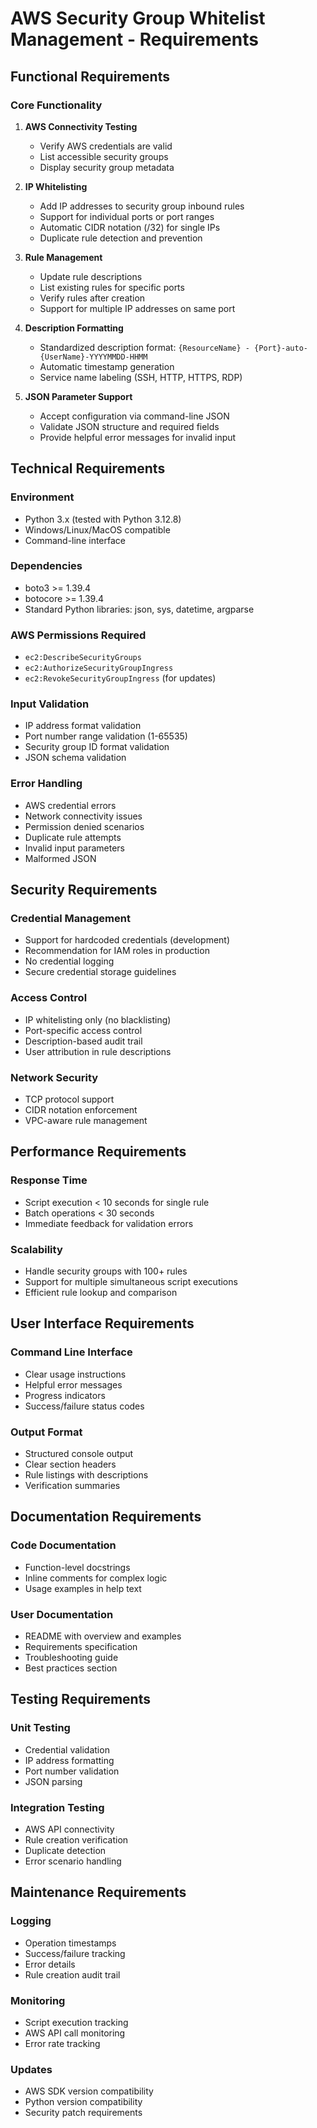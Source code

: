 # AWS Security Group Whitelist Management - Requirements

## Functional Requirements

### Core Functionality
1. **AWS Connectivity Testing**
   - Verify AWS credentials are valid
   - List accessible security groups
   - Display security group metadata

2. **IP Whitelisting**
   - Add IP addresses to security group inbound rules
   - Support for individual ports or port ranges
   - Automatic CIDR notation (/32) for single IPs
   - Duplicate rule detection and prevention

3. **Rule Management**
   - Update rule descriptions
   - List existing rules for specific ports
   - Verify rules after creation
   - Support for multiple IP addresses on same port

4. **Description Formatting**
   - Standardized description format: `{ResourceName} - {Port}-auto-{UserName}-YYYYMMDD-HHMM`
   - Automatic timestamp generation
   - Service name labeling (SSH, HTTP, HTTPS, RDP)

5. **JSON Parameter Support**
   - Accept configuration via command-line JSON
   - Validate JSON structure and required fields
   - Provide helpful error messages for invalid input

## Technical Requirements

### Environment
- Python 3.x (tested with Python 3.12.8)
- Windows/Linux/MacOS compatible
- Command-line interface

### Dependencies
- boto3 >= 1.39.4
- botocore >= 1.39.4
- Standard Python libraries: json, sys, datetime, argparse

### AWS Permissions Required
- `ec2:DescribeSecurityGroups`
- `ec2:AuthorizeSecurityGroupIngress`
- `ec2:RevokeSecurityGroupIngress` (for updates)

### Input Validation
- IP address format validation
- Port number range validation (1-65535)
- Security group ID format validation
- JSON schema validation

### Error Handling
- AWS credential errors
- Network connectivity issues
- Permission denied scenarios
- Duplicate rule attempts
- Invalid input parameters
- Malformed JSON

## Security Requirements

### Credential Management
- Support for hardcoded credentials (development)
- Recommendation for IAM roles in production
- No credential logging
- Secure credential storage guidelines

### Access Control
- IP whitelisting only (no blacklisting)
- Port-specific access control
- Description-based audit trail
- User attribution in rule descriptions

### Network Security
- TCP protocol support
- CIDR notation enforcement
- VPC-aware rule management

## Performance Requirements

### Response Time
- Script execution < 10 seconds for single rule
- Batch operations < 30 seconds
- Immediate feedback for validation errors

### Scalability
- Handle security groups with 100+ rules
- Support for multiple simultaneous script executions
- Efficient rule lookup and comparison

## User Interface Requirements

### Command Line Interface
- Clear usage instructions
- Helpful error messages
- Progress indicators
- Success/failure status codes

### Output Format
- Structured console output
- Clear section headers
- Rule listings with descriptions
- Verification summaries

## Documentation Requirements

### Code Documentation
- Function-level docstrings
- Inline comments for complex logic
- Usage examples in help text

### User Documentation
- README with overview and examples
- Requirements specification
- Troubleshooting guide
- Best practices section

## Testing Requirements

### Unit Testing
- Credential validation
- IP address formatting
- Port number validation
- JSON parsing

### Integration Testing
- AWS API connectivity
- Rule creation verification
- Duplicate detection
- Error scenario handling

## Maintenance Requirements

### Logging
- Operation timestamps
- Success/failure tracking
- Error details
- Rule creation audit trail

### Monitoring
- Script execution tracking
- AWS API call monitoring
- Error rate tracking

### Updates
- AWS SDK version compatibility
- Python version compatibility
- Security patch requirements